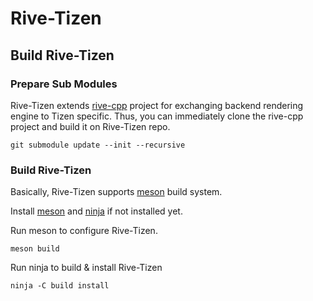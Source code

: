 # Rive-Tizen
## Build Rive-Tizen
### Prepare Sub Modules
Rive-Tizen extends [rive-cpp](https://github.com/rive-app/rive-cpp)  project for exchanging backend rendering engine to Tizen specific.
Thus, you can immediately clone the rive-cpp project and build it on Rive-Tizen repo.
```
git submodule update --init --recursive
```

### Build Rive-Tizen
Basically, Rive-Tizen supports [meson](https://mesonbuild.com/) build system.

Install [meson](http://mesonbuild.com/Getting-meson.html) and [ninja](https://ninja-build.org/) if not installed yet.

Run meson to configure Rive-Tizen.
```
meson build
```
Run ninja to build & install Rive-Tizen
```
ninja -C build install
```
